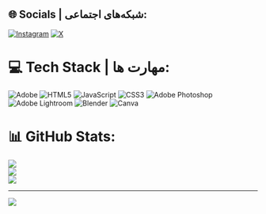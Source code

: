 
## 🌐 Socials | شبکه‌های اجتماعی:
[![Instagram](https://img.shields.io/badge/Instagram-%23E4405F.svg?logo=Instagram&logoColor=white)](https://instagram.com/amiraliheydarabadi) [![X](https://img.shields.io/badge/X-black.svg?logo=X&logoColor=white)](https://x.com/amirali_Info) 

# 💻 Tech Stack | مهارت ها:
![Adobe](https://img.shields.io/badge/adobe-%23FF0000.svg?style=for-the-badge&logo=adobe&logoColor=white) ![HTML5](https://img.shields.io/badge/html5-%23E34F26.svg?style=for-the-badge&logo=html5&logoColor=white) ![JavaScript](https://img.shields.io/badge/javascript-%23323330.svg?style=for-the-badge&logo=javascript&logoColor=%23F7DF1E) ![CSS3](https://img.shields.io/badge/css3-%231572B6.svg?style=for-the-badge&logo=css3&logoColor=white) ![Adobe Photoshop](https://img.shields.io/badge/adobe%20photoshop-%2331A8FF.svg?style=for-the-badge&logo=adobe%20photoshop&logoColor=white) ![Adobe Lightroom](https://img.shields.io/badge/Adobe%20Lightroom-31A8FF.svg?style=for-the-badge&logo=Adobe%20Lightroom&logoColor=white) ![Blender](https://img.shields.io/badge/blender-%23F5792A.svg?style=for-the-badge&logo=blender&logoColor=white) ![Canva](https://img.shields.io/badge/Canva-%2300C4CC.svg?style=for-the-badge&logo=Canva&logoColor=white)
# 📊 GitHub Stats:
![](https://github-readme-stats.vercel.app/api?username=amirendo&theme=gotham&hide_border=false&include_all_commits=false&count_private=true)<br/>
![](https://github-readme-streak-stats.herokuapp.com/?user=amirendo&theme=gotham&hide_border=false)<br/>
![](https://github-readme-stats.vercel.app/api/top-langs/?username=amirendo&theme=gotham&hide_border=false&include_all_commits=false&count_private=true&layout=compact)

---
[![](https://visitcount.itsvg.in/api?id=amirendo&icon=5&color=4)](https://visitcount.itsvg.in)
